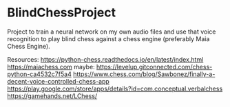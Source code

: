 # BlindChessProject
Project to train a neural network on my own audio files and use that voice recognition to play blind chess against a chess engine (preferably Maia Chess Engine).

Resources:
https://python-chess.readthedocs.io/en/latest/index.html
https://maiachess.com
maybe: https://levelup.gitconnected.com/chess-python-ca4532c7f5a4
https://www.chess.com/blog/Sawbonez/finally-a-decent-voice-controlled-chess-app
https://play.google.com/store/apps/details?id=com.conceptual.verbalchess
https://gamehands.net/LChess/
